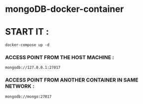 # mongoDB-docker-container

# START IT :

` docker-compose up -d `


### ACCESS POINT FROM THE HOST MACHINE :

` mongodb://127.0.0.1:27017 `

### ACCESS POINT FROM ANOTHER CONTAINER IN SAME NETWORK :

` mongodb://mongo:27017 `
